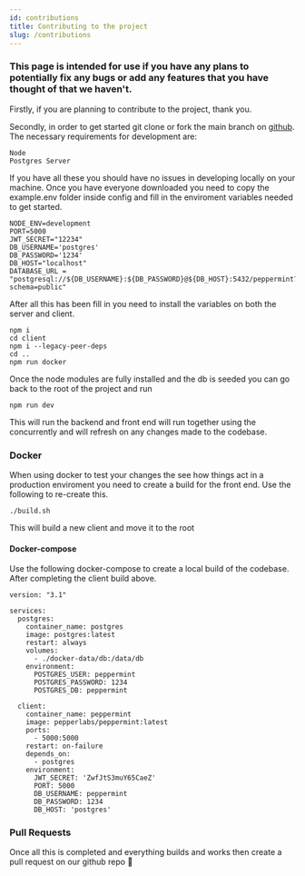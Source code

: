 ```yaml
---
id: contributions
title: Contributing to the project
slug: /contributions
---
```


### This page is intended for use if you have any plans to potentially fix any bugs or add any features that you have thought of that we haven't.

Firstly, if you are planning to contribute to the project, thank you.

Secondly, in order to get started git clone or fork the main branch on <a href="https://github.com/Peppermint-Lab/Peppermint">github</a>. The necessary requirements for development are:
```
Node
Postgres Server
```
If you have all these you should have no issues in developing locally on your machine. 
Once you have everyone downloaded you need to copy the example.env folder inside config and fill in the enviroment variables needed to get started.

```
NODE_ENV=development
PORT=5000
JWT_SECRET="12234"
DB_USERNAME='postgres'
DB_PASSWORD='1234'
DB_HOST="localhost"
DATABASE_URL = "postgresql://${DB_USERNAME}:${DB_PASSWORD}@${DB_HOST}:5432/peppermint?schema=public"
```

After all this has been fill in you need to install the variables on both the server and client.

```
npm i
cd client 
npm i --legacy-peer-deps
cd ..
npm run docker
```

Once the node modules are fully installed and the db is seeded you can go back to the root of the project and run 
```
npm run dev
```

This will run the backend and front end will run together using the concurrently and will refresh on any changes made to the codebase.

### Docker 

When using docker to test your changes the see how things act in a production enviroment you need to create a build for the front end. Use the following to re-create this. 
```
./build.sh
```

This will build a new client and move it to the root

#### Docker-compose

Use the following docker-compose to create a local build of the codebase. After completing the client build above.

```
version: "3.1"

services:
  postgres:
    container_name: postgres
    image: postgres:latest
    restart: always
    volumes:
      - ./docker-data/db:/data/db
    environment: 
      POSTGRES_USER: peppermint
      POSTGRES_PASSWORD: 1234
      POSTGRES_DB: peppermint

  client:
    container_name: peppermint
    image: pepperlabs/peppermint:latest
    ports:
      - 5000:5000
    restart: on-failure
    depends_on:
      - postgres
    environment:
      JWT_SECRET: 'ZwfJtS3muY65CaeZ' 
      PORT: 5000
      DB_USERNAME: peppermint
      DB_PASSWORD: 1234
      DB_HOST: 'postgres'

```

### Pull Requests

Once all this is completed and everything builds and works then create a pull request on our github repo 🙌
